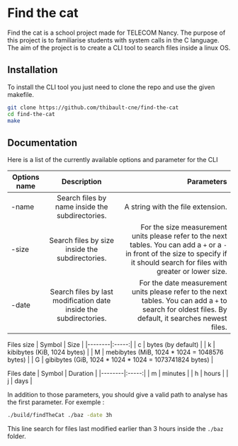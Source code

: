 # Find the cat

Find the cat is a school project made for TELECOM Nancy. The purpose of this project is to familiarise students with system calls in the C language.
The aim of the project is to create a CLI tool to search files inside a linux OS.

## Installation

To install the CLI tool you just need to clone the repo and use the given makefile.

```bash
git clone https://github.com/thibault-cne/find-the-cat
cd find-the-cat
make
```

## Documentation

Here is a list of the currently available options and parameter for the CLI

| Options name | Description | Parameters |
|----------|:-------------:|------:|
| -name | Search files by name inside the subdirectories. | A string with the file extension. |
| -size | Search files by size inside the subdirectories. | For the size measurement units please refer to the next tables. You can add a `+` or a `-` in front of the size to specify if it should search for files with greater or lower size. |
| -date | Search files by last modification date inside the subdirectories. | For the date measurement units please refer to the next tables. You can add a `+` to search for oldest files. By default, it searches newest files. |

Files size
| Symbol | Size |
|--------|:-----:|
| c | bytes (by default) |
| k | kibibytes (KiB, 1024 bytes) |
| M | mebibytes (MiB, 1024 * 1024 = 1048576 bytes) |
| G | gibibytes (GiB, 1024 \* 1024 \* 1024 = 1073741824 bytes) |

Files date
| Symbol | Duration |
|--------|:-----:|
| m | minutes |
| h | hours |
| j | days |

In addition to those parameters, you should give a valid path to analyse has the first parameter.
For exemple :

```bash
./build/findTheCat ./baz -date 3h
```

This line search for files last modified earlier than 3 hours inside the `./baz` folder.
